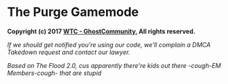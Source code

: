 # The Purge Gamemode

**Copyright (c) 2017 [WTC - GhostCommunity](https://wtcghostcommunity.com), All rights reserved.**

*If we should get notified you're using our code, we'll complain a DMCA Takedown request and contact our lawyer.*


*Based on The Flood 2.0, cus apparently there're kids out there -cough-EM Members-cough- that are stupid*

